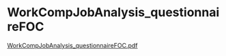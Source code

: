 # WorkCompJobAnalysis_questionnaireFOC

[WorkCompJobAnalysis_questionnaireFOC.pdf](WorkCompJobAnalysis_questionnaireFOC%204b6ca7c016354d2fb57713a00ffe0fb7/WorkCompJobAnalysis_questionnaireFOC.pdf)